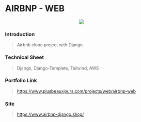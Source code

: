 # AIRBNP - WEB

<p align="center" >
  <img src="https://www.plusbeauxjours.com/static/media/Airbnp_web_video.c8244e4a.gif" >
  <br>
</p>

### Introduction

> Airbnb clone project with Django

### Technical Sheet

>Django, Django-Templete, Tailwind, AWS

### Portfolio Link

> https://www.plusbeauxjours.com/projects/web/airbnp-web

### Site

> https://www.airbnp-django.shop/

